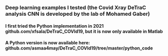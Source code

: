 ### Deep learning examples I tested (the Covid Xray DeTraC analysis CNN is developed by the lab of Mohamed Gaber)
#### I first tried the Python implementation in 2021 github.com/xfsala/DeTraC_COVId19, but it is now only available in Matlab 
#### A Python version is now available here: github.com/asmaa4may/DeTraC_COVId19/tree/master/python_code

